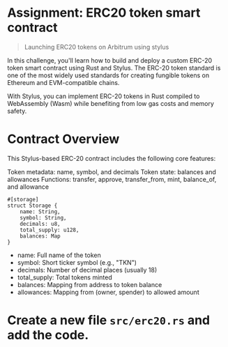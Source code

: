 # Assignment: ERC20 token smart contract

> Launching ERC20 tokens on Arbitrum using stylus

In this challenge, you'll learn how to build and deploy a custom ERC-20 token smart contract using Rust and Stylus. The ERC-20 token standard is one of the most widely used standards for creating fungible tokens on Ethereum and EVM-compatible chains.

With Stylus, you can implement ERC-20 tokens in Rust compiled to WebAssembly (Wasm) while benefiting from low gas costs and memory safety.

# Contract Overview
This Stylus-based ERC-20 contract includes the following core features:


Token metadata: name, symbol, and decimals
Token state: balances and allowances
Functions: transfer, approve, transfer_from, mint, balance_of, and allowance

```
#[storage]
struct Storage {
    name: String,
    symbol: String,
    decimals: u8,
    total_supply: u128,
    balances: Map
}
```

* name: Full name of the token
* symbol: Short ticker symbol (e.g., "TKN")
* decimals: Number of decimal places (usually 18)
* total_supply: Total tokens minted
* balances: Mapping from address to token balance
* allowances: Mapping from (owner, spender) to allowed amount

# Create a new file `src/erc20.rs` and add the code. 
